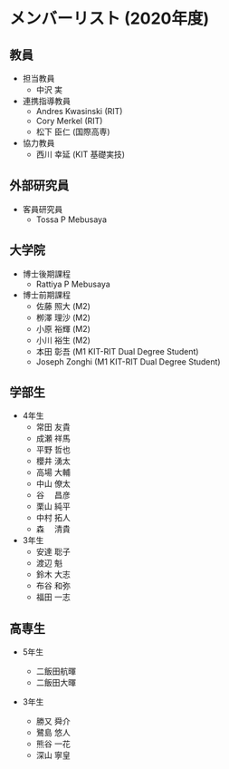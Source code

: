 # メンバーリスト (2020年度)
## 教員
- 担当教員
  - 中沢 実
- 連携指導教員
  - Andres Kwasinski (RIT)
  - Cory Merkel (RIT)
  - 松下 臣仁 (国際高専)
- 協力教員
  - 西川 幸延 (KIT 基礎実技)
## 外部研究員
  - 客員研究員
    - Tossa P Mebusaya
## 大学院
- 博士後期課程
    - Rattiya P Mebusaya
- 博士前期課程
  - 佐藤 照大 (M2)
  - 栁澤 理沙 (M2)
  - 小原 裕輝 (M2)
  - 小川 裕生 (M2)
  - 本田 彰吾 (M1 KIT-RIT Dual Degree Student)
  - Joseph Zonghi (M1 KIT-RIT Dual Degree Student)
## 学部生
- 4年生
  - 常田 友貴
  - 成瀬 祥馬
  - 平野 哲也
  - 櫻井 湧太
  - 高場 大輔
  - 中山 僚太
  - 谷 　昌彦
  - 栗山 純平
  - 中村 拓人
  - 森　 清貴
- 3年生
  - 安達 聡子
  - 渡辺 魁
  - 鈴木 大志
  - 布谷 和弥
  - 福田 一志 

## 高専生
- 5年生
  - 二飯田航暉
  - 二飯田大暉

- 3年生
  - 勝又 舜介
  - 鷺島 悠人
  - 熊谷 一花
  - 深山 寧皇